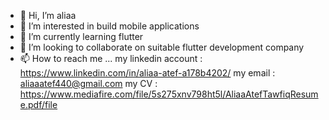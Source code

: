 - 👋 Hi, I’m aliaa
- 👀 I’m interested in build mobile applications
- 🌱 I’m currently learning flutter
- 💞️ I’m looking to collaborate on suitable flutter development company
- 📫 How to reach me ...
my linkedin account : https://www.linkedin.com/in/aliaa-atef-a178b4202/
my email : aliaaatef440@gmail.com
my CV : https://www.mediafire.com/file/5s275xnv798ht5l/AliaaAtefTawfiqResume.pdf/file
<!---
aliaa3atef/aliaa3atef is a ✨ special ✨ repository because its `README.md` (this file) appears on your GitHub profile.
You can click the Preview link to take a look at your changes.
--->
